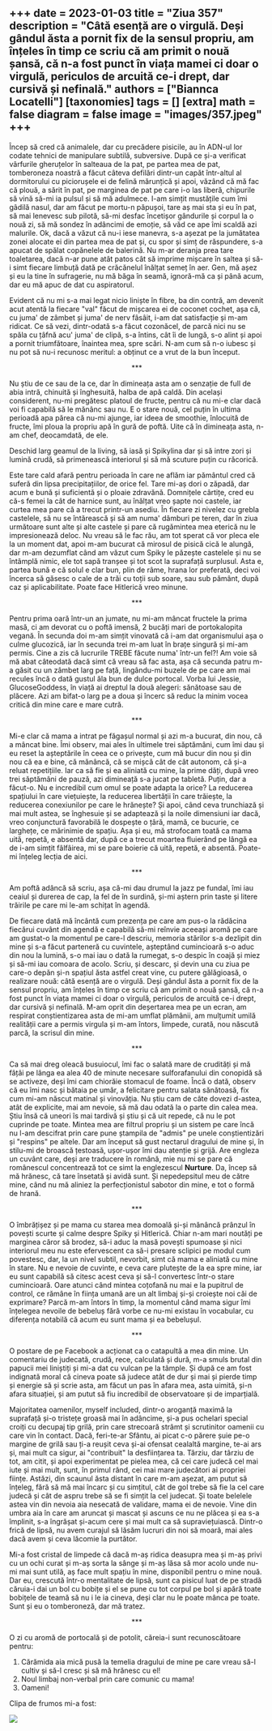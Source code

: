 
+++
date = 2023-01-03
title = "Ziua 357"
description = "Câtă esență are o virgulă. Deși gândul ăsta a pornit fix de la sensul propriu, am înțeles în timp ce scriu că am primit o nouă șansă, că n-a fost punct în viața mamei ci doar o virgulă, periculos de arcuită ce-i drept, dar cursivă și nefinală."
authors = ["Biannca Locatelli"]
[taxonomies]
tags = []
[extra]
math = false
diagram = false
image = "images/357.jpeg"
+++
---

Încep să cred că animalele, dar cu precădere pisicile, au în ADN-ul lor codate tehnici de manipulare subtilă, subversive. După ce și-a verificat vârfurile gheruțelor în salteaua de la pat, pe partea mea de pat, tomberoneza noastră a făcut câteva defilări dintr-un capăt într-altul al dormitorului cu piciorușele ei de felină mărunțică și apoi, văzând că mă fac că plouă, a sărit în pat, pe marginea de pat pe care i-o las liberă, chipurile să vină să-mi ia pulsul și să mă adulmece. I-am simțit mustățile cum îmi gâdilă nasul, dar am făcut pe mortu-n păpușoi, tare aș mai sta și eu în pat, să mai lenevesc sub pilotă, să-mi desfac încetișor gândurile și corpul la o nouă zi, să mă sondez în adâncimi de emoție, să văd ce ape îmi scaldă azi malurile. Ok, dacă a văzut că nu-i iese manevra, s-a așezat pe la jumătatea zonei alocate ei din partea mea de pat și, cu spor și simț de răspundere, s-a apucat de spălat copănelele de balerină. Nu m-ar deranja prea tare toaletarea, dacă n-ar pune atât patos cât să imprime mișcare în saltea și să-i simt fiecare limbuță dată pe crăcănelul înălțat semeț în aer. Gen, mă așez și eu la tine în sufragerie, nu mă băga în seamă, ignoră-mă ca și până acum, dar eu mă apuc de dat cu aspiratorul.

Evident că nu mi s-a mai legat nicio liniște în fibre, ba din contră, am devenit acut atentă la fiecare "val" făcut de mișcarea ei de coconet cochet, așa că, cu juma' de zâmbet și juma' de nerv fâsâit, i-am dat satisfacție și m-am ridicat. Ce să vezi, dintr-odată s-a făcut cozonăcel, de parcă nici nu se spăla cu țâfnă acu' juma' de clipă, s-a întins, cât îi de lungă, s-o alint și apoi a pornit triumfătoare, înaintea mea, spre scări. N-am cum să n-o iubesc și nu pot să nu-i recunosc meritul: a obținut ce a vrut de la bun început.

<p style="text-align: center;">***</p>

Nu știu de ce sau de la ce, dar în dimineața asta am o senzație de full de abia intră, chinuită și înghesuită, halba de apă caldă. Din același considerent, nu-mi pregătesc platoul de fructe, pentru că nu mi-e clar dacă voi fi capabilă să le mănânc sau nu. E o stare nouă, cel puțin în ultima perioadă apa părea că nu-mi ajunge, iar ideea de smoothie, înlocuită de fructe, îmi ploua la propriu apă în gură de poftă. Uite că în dimineața asta, n-am chef, deocamdată, de ele.

Deschid larg geamul de la living, să iasă și Spikylina dar și să intre zori și lumină crudă, să primenească interiorul și să mă scuture puțin cu răcorică.

Este tare cald afară pentru perioada în care ne aflăm iar pământul cred că suferă din lipsa precipitațiilor, de orice fel. Tare mi-aș dori o zăpadă, dar acum e bună și suficientă și o ploaie zdravănă. Domnițele cârtițe, cred eu că-s femei la cât de harnice sunt, au înălțat vreo șapte noi castele, iar curtea mea pare că a trecut printr-un asediu. În fiecare zi nivelez cu grebla castelele, să nu se întărească și să am numa' dâmburi pe teren, dar în ziua următoare sunt alte și alte castele și pare că rugămintea mea eterică nu le impresionează deloc. Nu vreau să le fac rău, am tot sperat că vor pleca ele la un moment dat, apoi m-am bucurat că mirosul de pisică cică le alungă, dar m-am dezumflat când am văzut cum Spiky le păzește castelele și nu se întâmplă nimic, ele tot sapă tranșee și tot scot la suprafață surplusul. Asta e, partea bună e că solul e clar bun, plin de râme, hrana lor preferată, deci voi încerca să găsesc o cale de a trăi cu toții sub soare, sau sub pământ, după caz și aplicabilitate. Poate face Hitlerică vreo minune.

<p style="text-align: center;">***</p>

Pentru prima oară într-un an jumate, nu mi-am mâncat fructele la prima masă, ci am devorat cu o poftă imensă, 2 bucăți mari de portokalopita vegană. În secunda doi m-am simțit vinovată că i-am dat organismului așa o culme glucozică, iar în secunda trei m-am luat în brațe singură și mi-am permis. Cine a zis că lucrurile TREBE făcute numa' într-un fel?! Am voie să mă abat câteodată dacă simt că vreau să fac asta, așa că secunda patru m-a găsit cu un zâmbet larg pe față, lingându-mi buzele de pe care am mai recules încă o dată gustul ăla bun de dulce portocal. Vorba lui Jessie, GlucoseGoddess, în viață ai dreptul la două alegeri: sănătoase sau de plăcere. Azi am bifat-o larg pe a doua și încerc să reduc la minim vocea critică din mine care e mare cutră.

<p style="text-align: center;">***</p>

Mi-e clar că mama a intrat pe făgașul normal și azi m-a bucurat, din nou, că a mâncat bine. Îmi observ, mai ales în ultimele trei săptămâni, cum îmi dau și eu reset la așteptările în ceea ce o privește, cum mă bucur din nou și din nou că ea e bine, că mănâncă, că se mișcă cât de cât autonom, că și-a reluat repetițiile. Iar ca să fie și ea aliniată cu mine, la prime dăți, după vreo trei săptămâni de pauză, azi dimineață s-a jucat pe tabletă. Puțin, dar a făcut-o. Nu e incredibil cum omul se poate adapta la orice? La reducerea spațiului în care viețuiește, la reducerea libertății în care trăiește, la reducerea conexiunilor pe care le hrănește? Și apoi, când ceva trunchiază și mai mult astea, se înghesuie și se adaptează și la noile dimensiuni iar dacă, vreo conjunctură favorabilă le dospește o țâră, mamă, ce bucurie, ce larghețe, ce mărinimie de spațiu. Așa și eu, mă strofocam toată ca mama uită, repetă, e absentă dar, după ce a trecut moartea fluierând pe lângă ea de i-am simțit fâlfâirea, mi se pare boierie că uită, repetă, e absentă. Poate-mi înțeleg lecția de aici.

<p style="text-align: center;">***</p>

Am poftă adâncă să scriu, așa că-mi dau drumul la jazz pe fundal, îmi iau ceaiul și durerea de cap, la fel de în surdină, și-mi aștern prin taste și litere trăirile pe care mi le-am schițat în agendă.

De fiecare dată mă încântă cum prezența pe care am pus-o la rădăcina fiecărui cuvânt din agendă e capabilă să-mi reînvie aceeași aromă pe care am gustat-o la momentul pe care-l descriu, memoria stărilor s-a dezlipit din mine și s-a făcut parteneră cu cuvintele, așteptând cumincioară s-o aduc din nou la lumină, s-o mai iau o dată la rumegat, s-o despic în coajă și miez și să-mi iau comoara de acolo. Scriu, și descarc, și devin una cu ziua pe care-o depăn și-n spațiul ăsta astfel creat vine, cu putere gălăgioasă, o realizare nouă: câtă esență are o virgulă. Deși gândul ăsta a pornit fix de la sensul propriu, am înțeles în timp ce scriu că am primit o nouă șansă, că n-a fost punct în viața mamei ci doar o virgulă, periculos de arcuită ce-i drept, dar cursivă și nefinală. M-am oprit din deșertarea mea pe un ecran, am respirat conștientizarea asta de mi-am umflat plămânii, am mulțumit umilă realității care a permis virgula și m-am întors, limpede, curată, nou născută parcă, la scrisul din mine.

<p style="text-align: center;">***</p>

Ca să mai dreg oleacă busuiocul, îmi fac o salată mare de crudități și mă fâțâi pe lânga ea alea 40 de minute necesare sulforafanului din conopidă să se activeze, deși îmi cam chiorăie stomacul de foame. Încă o dată, observ că eu îmi nasc și bătaia pe umăr, a felicitare pentru salata sănătoasă, fix cum mi-am născut matinal și vinovăția. Nu știu cam de câte dovezi d-astea, atât de explicite, mai am nevoie, să mă dau odată la o parte din calea mea. Știu însă că uneori îs mai tardivă și știu și că uit repede, că nu le pot cuprinde pe toate. Mintea mea are filtrul propriu și un sistem pe care încă nu l-am descifrat prin care pune ștampila de "admis" pe unele conștientizări și "respins" pe altele. Dar am început să gust nectarul dragului de mine și, în stilu-mi de broască țestoasă, ușor-ușor îmi dau atenție și grijă. Are engleza un cuvânt care, deși are traducere în română, mie nu mi se pare că românescul concentrează tot ce simt la englezescul **Nurture**. Da, încep să mă hrănesc, că tare însetată și avidă sunt. Și nepedepsitul meu de către mine, când nu mă aliniez la perfecționistul sabotor din mine, e tot o formă de hrană.

<p style="text-align: center;">***</p>

O îmbrățișez și pe mama cu starea mea domoală și-și mănâncă prânzul în povești scurte și calme despre Spiky și Hitlerică. Chiar n-am mari noutăți pe marginea căror să brodez, să-i aduc la masă povești spumoase și nici interiorul meu nu este efervescent ca să-i presare sclipici pe modul cum povestesc, dar, la un nivel subtil, nevorbit, simt că mama e aliniată cu mine în stare. Nu e nevoie de cuvinte, e ceva care plutește de la ea spre mine, iar eu sunt capabilă să citesc acest ceva și să-l convertesc într-o stare cumincioară. Oare atunci când mintea coțofană nu mai e la pupitrul de control, ce rămâne în ființa umană are un alt limbaj și-și croiește noi căi de exprimare? Parcă m-am întors în timp, la momentul când mama sigur îmi înțelegea nevoile de bebeluș fără vorbe ce nu-mi existau în vocabular, cu diferența notabilă că acum eu sunt mama și ea bebelușul.

<p style="text-align: center;">***</p>

O postare de pe Facebook a acționat ca o catapultă a mea din mine. Un comentariu de judecată, crudă, rece, calculată și dură, m-a smuls brutal din papucii mei liniștiți și mi-a dat cu vulcan pe la tâmple. Și după ce am fost indignată moral că cineva poate să judece atât de dur și mai și pierde timp și energie să și scrie asta, am făcut un pas în afara mea, asta uimită, și-n afara situației, și am putut să fiu incredibil de observatoare și de imparțială.

Majoritatea oamenilor, myself included, dintr-o aroganță maximă la suprafață și-o tristețe groasă mai în adâncime, și-a pus ochelari special croiți cu decupaj tip grilă, prin care strecoară strâmt și scrutinitor oamenii cu care vin în contact. Dacă, feri-te-ar Sfântu, ai picat c-o părere șuie pe-o margine de grilă sau ți-a reușit ceva și-ai ofensat cealaltă margine, te-ai ars și, mai mult ca sigur, ai "contribuit" la desființarea ta. Târziu, dar târziu de tot, am citit, și apoi experimentat pe pielea mea, că cei care judecă cel mai iute și mai mult, sunt, în primul rând, cei mai mare judecători ai propriei ființe. Astăzi, din scaunul ăsta distant în care m-am așezat, am putut să înțeleg, fără să mă mai încarc și cu simțitul, cât de gol trebe să fie la cel care judecă și cât de aspru trebe să se fi simțit la cel judecat. Și toate belelele astea vin din nevoia aia nesecată de validare, mama ei de nevoie. Vine din umbra aia în care am aruncat și mascat și ascuns ce nu ne plăcea și ea s-a împlinit, s-a îngrășat și-acum cere și mai mult ca să supraviețuiască. Dintr-o frică de lipsă, nu avem curajul să lăsăm lucruri din noi să moară, mai ales dacă avem și ceva lăcomie la purtător.

Mi-a fost cristal de limpede că dacă m-aș ridica deasupra mea și m-aș privi cu un ochi curat și m-aș sorta la sânge și m-aș lăsa să mor acolo unde nu-mi mai sunt utilă, aș face mult spațiu în mine, disponibil pentru o mine nouă. Dar eu, crescută într-o mentalitate de lipsă, sunt ca pisicul luat de pe stradă căruia-i dai un bol cu bobițe și el se pune cu tot corpul pe bol și apără toate bobițele de teamă să nu i le ia cineva, deși clar nu le poate mânca pe toate. Sunt și eu o tomberoneză, dar mă tratez.

<p style="text-align: center;">***</p>

O zi cu aromă de portocală și de potolit, căreia-i sunt recunoscătoare pentru:
1. Cărămida aia mică pusă la temelia dragului de mine pe care vreau să-l cultiv și să-l cresc și să mă hrănesc cu el!
2. Noul limbaj non-verbal prin care comunic cu mama!
3. Oameni!

Clipa de frumos mi-a fost:

<div class="flex justify-center">
  <img src="images/357-2.jpeg" />
</div>
